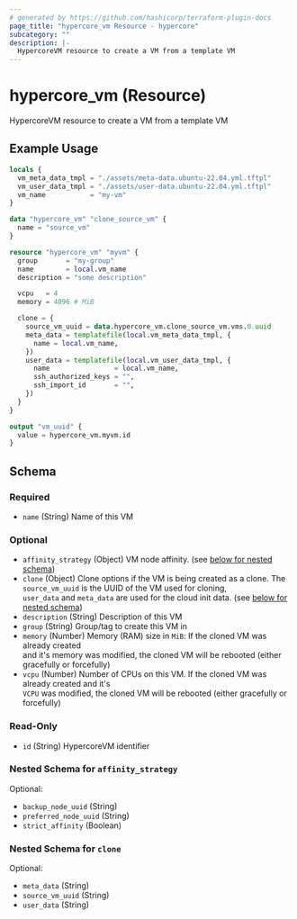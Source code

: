 ```yaml
---
# generated by https://github.com/hashicorp/terraform-plugin-docs
page_title: "hypercore_vm Resource - hypercore"
subcategory: ""
description: |-
  HypercoreVM resource to create a VM from a template VM
---
```


# hypercore_vm (Resource)

HypercoreVM resource to create a VM from a template VM

## Example Usage

```terraform
locals {
  vm_meta_data_tmpl = "./assets/meta-data.ubuntu-22.04.yml.tftpl"
  vm_user_data_tmpl = "./assets/user-data.ubuntu-22.04.yml.tftpl"
  vm_name           = "my-vm"
}

data "hypercore_vm" "clone_source_vm" {
  name = "source_vm"
}

resource "hypercore_vm" "myvm" {
  group       = "my-group"
  name        = local.vm_name
  description = "some description"

  vcpu   = 4
  memory = 4096 # MiB

  clone = {
    source_vm_uuid = data.hypercore_vm.clone_source_vm.vms.0.uuid
    meta_data = templatefile(local.vm_meta_data_tmpl, {
      name = local.vm_name,
    })
    user_data = templatefile(local.vm_user_data_tmpl, {
      name                = local.vm_name,
      ssh_authorized_keys = "",
      ssh_import_id       = "",
    })
  }
}

output "vm_uuid" {
  value = hypercore_vm.myvm.id
}
```

<!-- schema generated by tfplugindocs -->
## Schema

### Required

- `name` (String) Name of this VM

### Optional

- `affinity_strategy` (Object) VM node affinity. (see [below for nested schema](#nestedatt--affinity_strategy))
- `clone` (Object) Clone options if the VM is being created as a clone. The `source_vm_uuid` is the UUID of the VM used for cloning, <br>`user_data` and `meta_data` are used for the cloud init data. (see [below for nested schema](#nestedatt--clone))
- `description` (String) Description of this VM
- `group` (String) Group/tag to create this VM in
- `memory` (Number) Memory (RAM) size in `MiB`: If the cloned VM was already created <br>and it's memory was modified, the cloned VM will be rebooted (either gracefully or forcefully)
- `vcpu` (Number) Number of CPUs on this VM. If the cloned VM was already created and it's <br>`VCPU` was modified, the cloned VM will be rebooted (either gracefully or forcefully)

### Read-Only

- `id` (String) HypercoreVM identifier

<a id="nestedatt--affinity_strategy"></a>
### Nested Schema for `affinity_strategy`

Optional:

- `backup_node_uuid` (String)
- `preferred_node_uuid` (String)
- `strict_affinity` (Boolean)


<a id="nestedatt--clone"></a>
### Nested Schema for `clone`

Optional:

- `meta_data` (String)
- `source_vm_uuid` (String)
- `user_data` (String)
